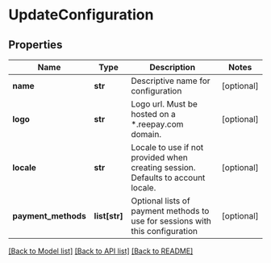 # UpdateConfiguration

## Properties
Name | Type | Description | Notes
------------ | ------------- | ------------- | -------------
**name** | **str** | Descriptive name for configuration | [optional] 
**logo** | **str** | Logo url. Must be hosted on a *.reepay.com domain. | [optional] 
**locale** | **str** | Locale to use if not provided when creating session. Defaults to account locale. | [optional] 
**payment_methods** | **list[str]** | Optional lists of payment methods to use for sessions with this configuration | [optional] 

[[Back to Model list]](../README.md#documentation-for-models) [[Back to API list]](../README.md#documentation-for-api-endpoints) [[Back to README]](../README.md)


